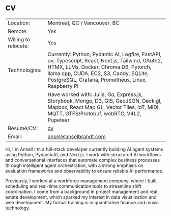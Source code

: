 # cv

|                      |                                                                                                                                                                                                                                           |
| -------------------- | ----------------------------------------------------------------------------------------------------------------------------------------------------------------------------------------------------------------------------------------- |
| Location:            | Montreal, QC / Vancouver, BC                                                                                                                                                                                                              |
| Remote:              | Yes                                                                                                                                                                                                                                       |
| Willing to relocate: | Yes                                                                                                                                                                                                                                       |
| Technologies:        | Currently: Python, Pydantic AI, Logfire, FastAPI, uv, Typescript, React, Next.js, Tailwind, OAuth2, HTMX, LLMs, Docker, Chroma DB, Pytorch, llama.cpp, CUDA, EC2, S3, Caddy, SQLite, PostgreSQL, Grafana, Prometheus, Linux, Raspberry Pi |
|                      | Have worked with: Julia, Go, Express.js, Storybook, Mongo, D3, GIS, GeoJSON, Deck.gl, Mapbox, React Map GL, Vector Tiles, IoT, MIDI, MQTT, GTFS/Protobuf, webRTC, V4L2, Pupeteer                                                          |
| Résumé/CV:           | [cv](https://github.com/anselbrandt/cv/blob/master/anselbrandt.pdf)                                                                                                                                                                       |
| Email:               | ansel@anselbrandt.com                                                                                                                                                                                                                     |

Hi, I'm Ansel! I'm a full-stack developer currently building AI agent systems using Python, PydanticAI, and Next.js. I work with structured AI workflows and conversational interfaces that automate complex business processes through intelligent agent orchestration, with a strong emphasis on evaluation frameworks and observability to ensure reliable AI performance.

Previously, I worked at a workforce management company, where I built scheduling and real-time communication tools to streamline shift coordination. I come from a background in project management and real estate development, which sparked my interest in data visualization and web development. My formal training is in quantitative finance and music technology.
